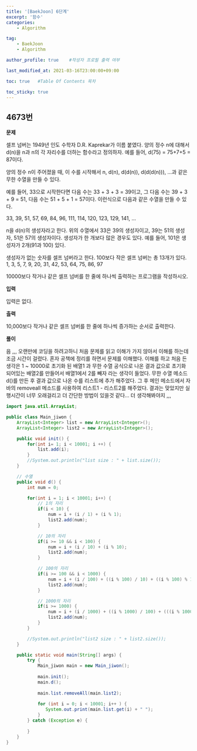 ```yaml
---
title: '[BaekJoon] 6단계' 
excerpt: '함수'
categories:
    - Algorithm

tag:
    - BaekJoon
    - Algorithm

author_profile: true    #작성자 프로필 출력 여부

last_modified_at: 2021-03-16T23:00:00+09:00

toc: true   #Table Of Contents 목차 

toc_sticky: true
---
```


## 4673번 

__문제__

셀프 넘버는 1949년 인도 수학자 D.R. Kaprekar가 이름 붙였다. 양의 정수 n에 대해서 d(n)을 n과 n의 각 자리수를 더하는 함수라고 정의하자. 예를 들어, d(75) = 75+7+5 = 87이다.

양의 정수 n이 주어졌을 때, 이 수를 시작해서 n, d(n), d(d(n)), d(d(d(n))), ...과 같은 무한 수열을 만들 수 있다. 

예를 들어, 33으로 시작한다면 다음 수는 33 + 3 + 3 = 39이고, 그 다음 수는 39 + 3 + 9 = 51, 다음 수는 51 + 5 + 1 = 57이다. 이런식으로 다음과 같은 수열을 만들 수 있다.

33, 39, 51, 57, 69, 84, 96, 111, 114, 120, 123, 129, 141, ...

n을 d(n)의 생성자라고 한다. 위의 수열에서 33은 39의 생성자이고, 39는 51의 생성자, 51은 57의 생성자이다. 생성자가 한 개보다 많은 경우도 있다. 예를 들어, 101은 생성자가 2개(91과 100) 있다. 

생성자가 없는 숫자를 셀프 넘버라고 한다. 100보다 작은 셀프 넘버는 총 13개가 있다. 1, 3, 5, 7, 9, 20, 31, 42, 53, 64, 75, 86, 97

10000보다 작거나 같은 셀프 넘버를 한 줄에 하나씩 출력하는 프로그램을 작성하시오.

__입력__

입력은 없다.

__출력__

10,000보다 작거나 같은 셀프 넘버를 한 줄에 하나씩 증가하는 순서로 출력한다.

__풀이__

음 ,,, 오랜만에 코딩을 하려고하니 처음 문제를 읽고 이해가 가지 않아서 이해를 하는데 조금 시간이 걸렸다. 혼자 공책에 정리를 하면서 문제를 이해했다. 이해를 하고 처음 든 생각은 1 ~ 10000로 초기화 된 배열1 과 무한 수열 공식으로 나온 결과 값으로 초기화 되어있는 배열2를 만들어서 배열1에서 2를 빼자 라는 생각이 들었다. 무한 수열 메소드 d()를 만든 후 결과 값으로 나온 수를 리스트에 추가 해주었다. 그 후 메인 메소드에서 자바의 removeall 메소드를 사용하여 리스트1 - 리스트2를 해주었다. 결과는 맞았지만 실행시간이 너무 오래걸리고 더 간단한 방법이 있을것 같다... 더 생각해봐야지 ,,,

```java
import java.util.ArrayList;

public class Main_jiwon {
    ArrayList<Integer> list = new ArrayList<Integer>();
    ArrayList<Integer> list2 = new ArrayList<Integer>();

    public void init() {
        for(int i= 1; i < 10001; i ++) {
            list.add(i);
        }
        //System.out.println("list size : " + list.size());
    }

    // 수열
    public void d() {
        int num = 0;

        for(int i = 1; i < 10001; i++) {
            // 1의 자리
            if(i < 10) {
                num = i + (i / 1) + (i % 1);
                list2.add(num);
            }

            // 10의 자리
            if(i >= 10 && i < 100) {
                num = i + (i / 10) + (i % 10);
                list2.add(num);
            }

            // 100의 자리
            if(i >= 100 && i < 1000) {
                num = i + (i / 100) + ((i % 100) / 10) + ((i % 100) % 10);
                list2.add(num);
            }

            // 1000의 자리
            if(i >= 1000) {
                num = i + (i / 1000) + ((i % 1000) / 100) + (((i % 1000) % 100) / 10) + (((i % 1000) % 100) % 10);
                list2.add(num);
            }
        }

        //System.out.println("list2 size : " + list2.size());
    }

    public static void main(String[] args) {
        try {
            Main_jiwon main = new Main_jiwon();
        
            main.init();
            main.d();
    
            main.list.removeAll(main.list2);
        
            for (int i = 0; i < 10001; i++ ) {
               System.out.print(main.list.get(i) + " ");
            }
        } catch (Exception e) {
            
        }
    }
}

```